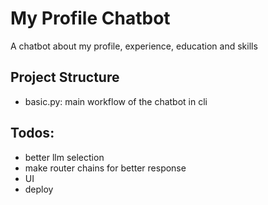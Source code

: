 # My Profile Chatbot

A chatbot about my profile, experience, education and skills

## Project Structure

- basic.py: main workflow of the chatbot in cli


## Todos:

- better llm selection
- make router chains for better response
- UI
- deploy